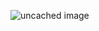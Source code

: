 

![uncached image](https://www.plantuml.com/plantuml/proxy?src=https://raw.githubusercontent.com/dinavinter/my_docs/main/task_queues/retry-puller.puml)


